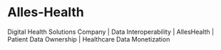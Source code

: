 # Alles-Health
 Digital Health Solutions Company | Data Interoperability | AllesHealth | Patient Data Ownership | Healthcare Data Monetization
